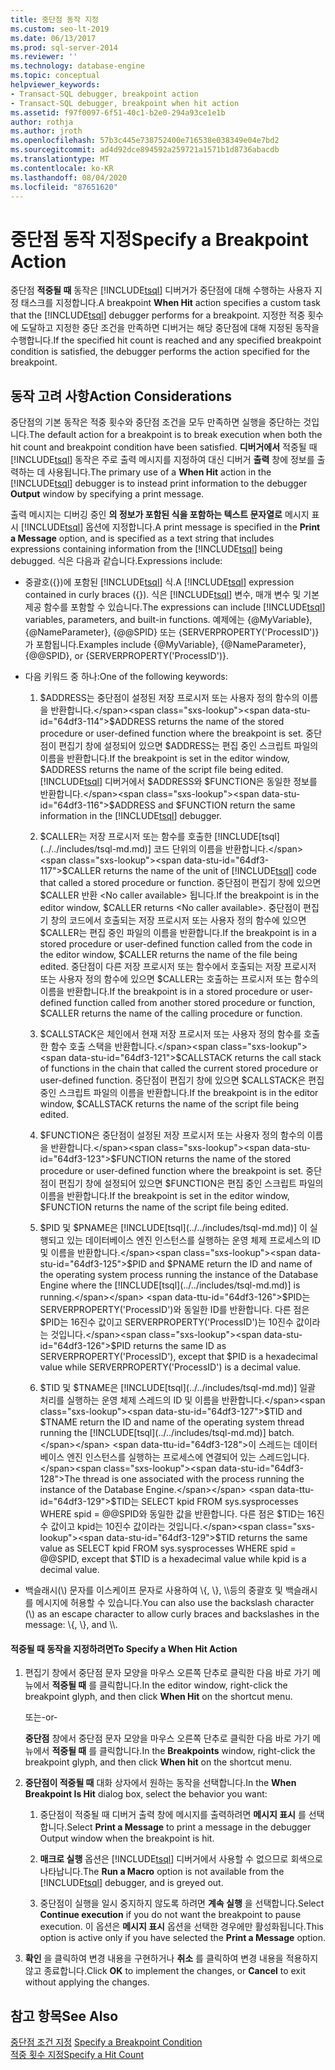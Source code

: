 ```yaml
---
title: 중단점 동작 지정
ms.custom: seo-lt-2019
ms.date: 06/13/2017
ms.prod: sql-server-2014
ms.reviewer: ''
ms.technology: database-engine
ms.topic: conceptual
helpviewer_keywords:
- Transact-SQL debugger, breakpoint action
- Transact-SQL debugger, breakpoint when hit action
ms.assetid: f97f0097-6f51-40c1-b2e0-294a93ce1e1b
author: rothja
ms.author: jroth
ms.openlocfilehash: 57b3c445e738752400e716538e038349e04e7bd2
ms.sourcegitcommit: ad4d92dce894592a259721a1571b1d8736abacdb
ms.translationtype: MT
ms.contentlocale: ko-KR
ms.lasthandoff: 08/04/2020
ms.locfileid: "87651620"
---
```

# <a name="specify-a-breakpoint-action"></a><span data-ttu-id="64df3-102">중단점 동작 지정</span><span class="sxs-lookup"><span data-stu-id="64df3-102">Specify a Breakpoint Action</span></span>
  <span data-ttu-id="64df3-103">중단점 **적중될 때** 동작은 [!INCLUDE[tsql](../../includes/tsql-md.md)] 디버거가 중단점에 대해 수행하는 사용자 지정 태스크를 지정합니다.</span><span class="sxs-lookup"><span data-stu-id="64df3-103">A breakpoint **When Hit** action specifies a custom task that the [!INCLUDE[tsql](../../includes/tsql-md.md)] debugger performs for a breakpoint.</span></span> <span data-ttu-id="64df3-104">지정한 적중 횟수에 도달하고 지정한 중단 조건을 만족하면 디버거는 해당 중단점에 대해 지정된 동작을 수행합니다.</span><span class="sxs-lookup"><span data-stu-id="64df3-104">If the specified hit count is reached and any specified breakpoint condition is satisfied, the debugger performs the action specified for the breakpoint.</span></span>  
  
##  <a name="action-considerations"></a><a name="BKMK_ActionConsiderations"></a> <span data-ttu-id="64df3-105">동작 고려 사항</span><span class="sxs-lookup"><span data-stu-id="64df3-105">Action Considerations</span></span>  
 <span data-ttu-id="64df3-106">중단점의 기본 동작은 적중 횟수와 중단점 조건을 모두 만족하면 실행을 중단하는 것입니다.</span><span class="sxs-lookup"><span data-stu-id="64df3-106">The default action for a breakpoint is to break execution when both the hit count and breakpoint condition have been satisfied.</span></span> <span data-ttu-id="64df3-107">**디버거에서** 적중될 때 [!INCLUDE[tsql](../../includes/tsql-md.md)] 동작은 주로 출력 메시지를 지정하여 대신 디버거 **출력** 창에 정보를 출력하는 데 사용됩니다.</span><span class="sxs-lookup"><span data-stu-id="64df3-107">The primary use of a **When Hit** action in the [!INCLUDE[tsql](../../includes/tsql-md.md)] debugger is to instead print information to the debugger **Output** window by specifying a print message.</span></span>  
  
 <span data-ttu-id="64df3-108">출력 메시지는 디버깅 중인 **의 정보가 포함된 식을 포함하는 텍스트 문자열로** 메시지 표시 [!INCLUDE[tsql](../../includes/tsql-md.md)] 옵션에 지정합니다.</span><span class="sxs-lookup"><span data-stu-id="64df3-108">A print message is specified in the **Print a Message** option, and is specified as a text string that includes expressions containing information from the [!INCLUDE[tsql](../../includes/tsql-md.md)] being debugged.</span></span> <span data-ttu-id="64df3-109">식은 다음과 같습니다.</span><span class="sxs-lookup"><span data-stu-id="64df3-109">Expressions include:</span></span>  
  
-   <span data-ttu-id="64df3-110">중괄호({})에 포함된 [!INCLUDE[tsql](../../includes/tsql-md.md)] 식.</span><span class="sxs-lookup"><span data-stu-id="64df3-110">A [!INCLUDE[tsql](../../includes/tsql-md.md)] expression contained in curly braces ({}).</span></span> <span data-ttu-id="64df3-111">식은 [!INCLUDE[tsql](../../includes/tsql-md.md)] 변수, 매개 변수 및 기본 제공 함수를 포함할 수 있습니다.</span><span class="sxs-lookup"><span data-stu-id="64df3-111">The expressions can include [!INCLUDE[tsql](../../includes/tsql-md.md)] variables, parameters, and built-in functions.</span></span> <span data-ttu-id="64df3-112">예제에는 {@MyVariable}, {@NameParameter}, {@@SPID} 또는 {SERVERPROPERTY('ProcessID')}가 포함됩니다.</span><span class="sxs-lookup"><span data-stu-id="64df3-112">Examples include {@MyVariable}, {@NameParameter}, {@@SPID}, or {SERVERPROPERTY('ProcessID')}.</span></span>  
  
-   <span data-ttu-id="64df3-113">다음 키워드 중 하나:</span><span class="sxs-lookup"><span data-stu-id="64df3-113">One of the following keywords:</span></span>  
  
    1.  <span data-ttu-id="64df3-114">$ADDRESS는 중단점이 설정된 저장 프로시저 또는 사용자 정의 함수의 이름을 반환합니다.</span><span class="sxs-lookup"><span data-stu-id="64df3-114">$ADDRESS returns the name of the stored procedure or user-defined function where the breakpoint is set.</span></span> <span data-ttu-id="64df3-115">중단점이 편집기 창에 설정되어 있으면 $ADDRESS는 편집 중인 스크립트 파일의 이름을 반환합니다.</span><span class="sxs-lookup"><span data-stu-id="64df3-115">If the breakpoint is set in the editor window, $ADDRESS returns the name of the script file being edited.</span></span> <span data-ttu-id="64df3-116">[!INCLUDE[tsql](../../includes/tsql-md.md)] 디버거에서 $ADDRESS와 $FUNCTION은 동일한 정보를 반환합니다.</span><span class="sxs-lookup"><span data-stu-id="64df3-116">$ADDRESS and $FUNCTION return the same information in the [!INCLUDE[tsql](../../includes/tsql-md.md)] debugger.</span></span>  
  
    2.  <span data-ttu-id="64df3-117">$CALLER는 저장 프로시저 또는 함수를 호출한 [!INCLUDE[tsql](../../includes/tsql-md.md)] 코드 단위의 이름을 반환합니다.</span><span class="sxs-lookup"><span data-stu-id="64df3-117">$CALLER returns the name of the unit of [!INCLUDE[tsql](../../includes/tsql-md.md)] code that called a stored procedure or function.</span></span> <span data-ttu-id="64df3-118">중단점이 편집기 창에 있으면 $CALLER 반환 \<No caller available> 됩니다.</span><span class="sxs-lookup"><span data-stu-id="64df3-118">If the breakpoint is in the editor window, $CALLER returns \<No caller available>.</span></span> <span data-ttu-id="64df3-119">중단점이 편집기 창의 코드에서 호출되는 저장 프로시저 또는 사용자 정의 함수에 있으면 $CALLER는 편집 중인 파일의 이름을 반환합니다.</span><span class="sxs-lookup"><span data-stu-id="64df3-119">If the breakpoint is in a stored procedure or user-defined function called from the code in the editor window, $CALLER returns the name of the file being edited.</span></span> <span data-ttu-id="64df3-120">중단점이 다른 저장 프로시저 또는 함수에서 호출되는 저장 프로시저 또는 사용자 정의 함수에 있으면 $CALLER는 호출하는 프로시저 또는 함수의 이름을 반환합니다.</span><span class="sxs-lookup"><span data-stu-id="64df3-120">If the breakpoint is in a stored procedure or user-defined function called from another stored procedure or function, $CALLER returns the name of the calling procedure or function.</span></span>  
  
    3.  <span data-ttu-id="64df3-121">$CALLSTACK은 체인에서 현재 저장 프로시저 또는 사용자 정의 함수를 호출한 함수 호출 스택을 반환합니다.</span><span class="sxs-lookup"><span data-stu-id="64df3-121">$CALLSTACK returns the call stack of functions in the chain that called the current stored procedure or user-defined function.</span></span> <span data-ttu-id="64df3-122">중단점이 편집기 창에 있으면 $CALLSTACK은 편집 중인 스크립트 파일의 이름을 반환합니다.</span><span class="sxs-lookup"><span data-stu-id="64df3-122">If the breakpoint is in the editor window, $CALLSTACK returns the name of the script file being edited.</span></span>  
  
    4.  <span data-ttu-id="64df3-123">$FUNCTION은 중단점이 설정된 저장 프로시저 또는 사용자 정의 함수의 이름을 반환합니다.</span><span class="sxs-lookup"><span data-stu-id="64df3-123">$FUNCTION returns the name of the stored procedure or user-defined function where the breakpoint is set.</span></span> <span data-ttu-id="64df3-124">중단점이 편집기 창에 설정되어 있으면 $FUNCTION은 편집 중인 스크립트 파일의 이름을 반환합니다.</span><span class="sxs-lookup"><span data-stu-id="64df3-124">If the breakpoint is set in the editor window, $FUNCTION returns the name of the script file being edited.</span></span>  
  
    5.  <span data-ttu-id="64df3-125">$PID 및 $PNAME은 [!INCLUDE[tsql](../../includes/tsql-md.md)] 이 실행되고 있는 데이터베이스 엔진 인스턴스를 실행하는 운영 체제 프로세스의 ID 및 이름을 반환합니다.</span><span class="sxs-lookup"><span data-stu-id="64df3-125">$PID and $PNAME return the ID and name of the operating system process running the instance of the Database Engine where the [!INCLUDE[tsql](../../includes/tsql-md.md)] is running.</span></span> <span data-ttu-id="64df3-126">$PID는 SERVERPROPERTY('ProcessID')와 동일한 ID를 반환합니다. 다른 점은 $PID는 16진수 값이고 SERVERPROPERTY('ProcessID')는 10진수 값이라는 것입니다.</span><span class="sxs-lookup"><span data-stu-id="64df3-126">$PID returns the same ID as SERVERPROPERTY('ProcessID'), except that $PID is a hexadecimal value while SERVERPROPERTY('ProcessID') is a decimal value.</span></span>  
  
    6.  <span data-ttu-id="64df3-127">$TID 및 $TNAME은 [!INCLUDE[tsql](../../includes/tsql-md.md)] 일괄 처리를 실행하는 운영 체제 스레드의 ID 및 이름을 반환합니다.</span><span class="sxs-lookup"><span data-stu-id="64df3-127">$TID and $TNAME return the ID and name of the operating system thread running the [!INCLUDE[tsql](../../includes/tsql-md.md)] batch.</span></span> <span data-ttu-id="64df3-128">이 스레드는 데이터베이스 엔진 인스턴스를 실행하는 프로세스에 연결되어 있는 스레드입니다.</span><span class="sxs-lookup"><span data-stu-id="64df3-128">The thread is one associated with the process running the instance of the Database Engine.</span></span> <span data-ttu-id="64df3-129">$TID는 SELECT kpid FROM sys.sysprocesses WHERE spid = @@SPID와 동일한 값을 반환합니다. 다른 점은 $TID는 16진수 값이고 kpid는 10진수 값이라는 것입니다.</span><span class="sxs-lookup"><span data-stu-id="64df3-129">$TID returns the same value as SELECT kpid FROM sys.sysprocesses WHERE spid = @@SPID, except that $TID is a hexadecimal value while kpid is a decimal value.</span></span>  
  
-   <span data-ttu-id="64df3-130">백슬래시(\\) 문자를 이스케이프 문자로 사용하여 \\{, \\}, \\\\등의 중괄호 및 백슬래시를 메시지에 허용할 수 있습니다.</span><span class="sxs-lookup"><span data-stu-id="64df3-130">You can also use the backslash character (\\) as an escape character to allow curly braces and backslashes in the message: \\{, \\}, and \\\\.</span></span>  
  
#### <a name="to-specify-a-when-hit-action"></a><span data-ttu-id="64df3-131">적중될 때 동작을 지정하려면</span><span class="sxs-lookup"><span data-stu-id="64df3-131">To Specify a When Hit Action</span></span>  
  
1.  <span data-ttu-id="64df3-132">편집기 창에서 중단점 문자 모양을 마우스 오른쪽 단추로 클릭한 다음 바로 가기 메뉴에서 **적중될 때** 를 클릭합니다.</span><span class="sxs-lookup"><span data-stu-id="64df3-132">In the editor window, right-click the breakpoint glyph, and then click **When Hit** on the shortcut menu.</span></span>  
  
     <span data-ttu-id="64df3-133">또는</span><span class="sxs-lookup"><span data-stu-id="64df3-133">-or-</span></span>  
  
     <span data-ttu-id="64df3-134">**중단점** 창에서 중단점 문자 모양을 마우스 오른쪽 단추로 클릭한 다음 바로 가기 메뉴에서 **적중될 때** 를 클릭합니다.</span><span class="sxs-lookup"><span data-stu-id="64df3-134">In the **Breakpoints** window, right-click the breakpoint glyph, and then click **When hit** on the shortcut menu.</span></span>  
  
2.  <span data-ttu-id="64df3-135">**중단점이 적중될 때** 대화 상자에서 원하는 동작을 선택합니다.</span><span class="sxs-lookup"><span data-stu-id="64df3-135">In the **When Breakpoint Is Hit** dialog box, select the behavior you want:</span></span>  
  
    1.  <span data-ttu-id="64df3-136">중단점이 적중될 때 디버거 출력 창에 메시지를 출력하려면 **메시지 표시** 를 선택합니다.</span><span class="sxs-lookup"><span data-stu-id="64df3-136">Select **Print a Message** to print a message in the debugger Output window when the breakpoint is hit.</span></span>  
  
    2.  <span data-ttu-id="64df3-137">**매크로 실행** 옵션은 [!INCLUDE[tsql](../../includes/tsql-md.md)] 디버거에서 사용할 수 없으므로 회색으로 나타납니다.</span><span class="sxs-lookup"><span data-stu-id="64df3-137">The **Run a Macro** option is not available from the [!INCLUDE[tsql](../../includes/tsql-md.md)] debugger, and is greyed out.</span></span>  
  
    3.  <span data-ttu-id="64df3-138">중단점이 실행을 일시 중지하지 않도록 하려면 **계속 실행** 을 선택합니다.</span><span class="sxs-lookup"><span data-stu-id="64df3-138">Select **Continue execution** if you do not want the breakpoint to pause execution.</span></span> <span data-ttu-id="64df3-139">이 옵션은 **메시지 표시** 옵션을 선택한 경우에만 활성화됩니다.</span><span class="sxs-lookup"><span data-stu-id="64df3-139">This option is active only if you have selected the **Print a Message** option.</span></span>  
  
3.  <span data-ttu-id="64df3-140">**확인** 을 클릭하여 변경 내용을 구현하거나 **취소** 를 클릭하여 변경 내용을 적용하지 않고 종료합니다.</span><span class="sxs-lookup"><span data-stu-id="64df3-140">Click **OK** to implement the changes, or **Cancel** to exit without applying the changes.</span></span>  
  
## <a name="see-also"></a><span data-ttu-id="64df3-141">참고 항목</span><span class="sxs-lookup"><span data-stu-id="64df3-141">See Also</span></span>  
 <span data-ttu-id="64df3-142">[중단점 조건 지정](specify-a-breakpoint-condition.md) </span><span class="sxs-lookup"><span data-stu-id="64df3-142">[Specify a Breakpoint Condition](specify-a-breakpoint-condition.md) </span></span>  
 [<span data-ttu-id="64df3-143">적중 횟수 지정</span><span class="sxs-lookup"><span data-stu-id="64df3-143">Specify a Hit Count</span></span>](specify-a-hit-count.md)  
